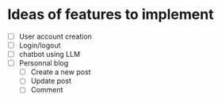 # Ideas of features to implement

- [ ] User account creation
- [ ] Login/logout
- [ ] chatbot using LLM
- [ ] Personnal blog
  - [ ] Create a new post
  - [ ] Update post
  - [ ] Comment